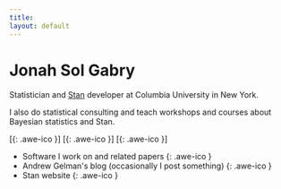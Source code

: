 ```yaml
---
title:
layout: default
---
```

<!--<div style="text-align:center">
<img src ="/icons/logo2017.png" width = "20%" />
</div>
<br>-->

# Jonah Sol Gabry

Statistician and [Stan](http://mc-stan.org) developer at Columbia University in New York. 

I also do statistical consulting and teach workshops and courses about 
Bayesian statistics and Stan.

[[<i class="fa fa-envelope-o"></i>](mailto:jonah.sol.gabry@columbia.edu){: .awe-ico }]
[[<i class="fa fa-git"></i>](https://github.com/jgabry){: .awe-ico }]
[[<i class="fa fa-linkedin"></i>](https://www.linkedin.com/in/jonahgabry/){: .awe-ico }]


* Software I work on and related papers [<i class="fa fa-info"></i>](/software-and-papers/){: .awe-ico }  
* Andrew Gelman's blog (occasionally I post something) [<i class="fa fa-info"></i>](http://andrewgelman.com){: .awe-ico }  
* Stan website [<i class="fa fa-info"></i>](http://mc-stan.org){: .awe-ico }  

